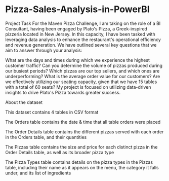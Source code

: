 # Pizza-Sales-Analysis-in-PowerBI
Project Task For the Maven Pizza Challenge, I am taking on the role of a BI Consultant, having been engaged by Plato's Pizza, a Greek-inspired pizzeria located in New Jersey. In this capacity, I have been tasked with leveraging data analysis to enhance the restaurant's operational efficiency and revenue generation. We have outlined several key questions that we aim to answer through your analysis:

What are the days and times during which we experience the highest customer traffic?
Can you determine the volume of pizzas produced during our busiest periods?
Which pizzas are our top sellers, and which ones are underperforming?
What is the average order value for our customers?
Are we effectively utilizing our seating capacity, given that we have 15 tables with a total of 60 seats?
My project is focused on utilizing data-driven insights to drive Plato's Pizza towards greater success.

About the dataset

This dataset contains 4 tables in CSV format

The Orders table contains the date & time that all table orders were placed

The Order Details table contains the different pizzas served with each order in the Orders table, and their quantities

The Pizzas table contains the size and price for each distinct pizza in the Order Details table, as well as its broader pizza type

The Pizza Types table contains details on the pizza types in the Pizzas table, including their name as it appears on the menu, the category it falls under, and its list of ingredients
